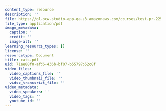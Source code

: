 ```yaml
---
content_type: resource
description: ''
file: https://ol-ocw-studio-app-qa.s3.amazonaws.com/courses/test-pr-225/cats.pdf
file_type: application/pdf
image_metadata:
  caption: ''
  credit: ''
  image-alt: ''
learning_resource_types: []
license: ''
resourcetype: Document
title: cats.pdf
uid: 71ae88f0-afd6-436b-bf07-b55797b52c8f
video_files:
  video_captions_file: ''
  video_thumbnail_file: ''
  video_transcript_file: ''
video_metadata:
  video_speakers: ''
  video_tags: ''
  youtube_id: ''
---
```

